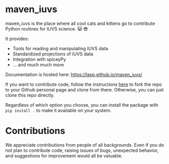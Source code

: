 # maven_iuvs
maven_iuvs is the place where all cool cats and kittens go to contribute Python routines for IUVS science. :smiley_cat: :sunglasses: 

It provides:
* Tools for reading and manipulating IUVS data 
* Standardized projections of IUVS data
* Integration with spiceyPy
* ... and much much more

Documentation is hosted here: https://lasp.github.io/maven_iuvs/

If you want to contribute code, follow the instructions [here](https://numpy.org/doc/stable/dev/) to fork the repo to
your Github personal page and clone from there. Otherwise, you can just clone this repo directly.

Regardless of which option you choose, you can install the package with `pip install .` to make it available 
on your system.

# Contributions
We appreciate contributions from people of all backgrounds. Even if you do not plan to contribute code, raising issues
of bugs, unexpected behavior, and suggestions for improvement would all be valuable. 
